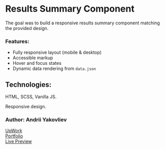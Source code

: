 # Results Summary Component


The goal was to build a responsive results summary component matching the provided design.

### Features:

- Fully responsive layout (mobile & desktop)
- Accessible markup
- Hover and focus states
- Dynamic data rendering from `data.json`

## Technologies:

HTML, SCSS, Vanilla JS.

Responsive design.

### Author: Andrii Yakovliev  
[UpWork](https://www.upwork.com/freelancers/~01a75a9a5d09ef15a6)  
[Portfolio](https://andreiyakovliev.github.io/portfolio)  
[Live Preview](https://andreiyakovliev.github.io/results-summary-component)

